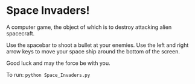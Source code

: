 # Space Invaders!

A computer game, the object of which is to destroy attacking alien spacecraft.

Use the spacebar to shoot a bullet at your enemies.
Use the left and right arrow keys to move your space ship around the bottom of the screen.

Good luck and may the force be with you. 

To run: `python Space_Invaders.py`